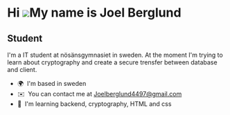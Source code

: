 # Hi ![](https://user-images.githubusercontent.com/18350557/176309783-0785949b-9127-417c-8b55-ab5a4333674e.gif)My name is Joel Berglund
## Student

I'm a IT student at nösänsgymnasiet in sweden. At the moment I'm trying to learn about cryptography and create a secure trensfer between database and client.

* 🌍  I'm based in sweden
*  ✉️  You can contact me at [Joelberglund4497@gmail.com](mailto:Joelberglund4497@gmail.com)
*  🧠  I'm learning backend, cryptography, HTML and css
